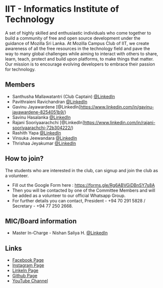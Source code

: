 # IIT - Informatics Institute of Technology
 
 A set of highly skilled and enthusiastic individuals who come together to build a community of free and open source development under the guidance of Mozilla Sri Lanka. At Mozilla Campus Club of IIT, we create awareness of all the free resources in the technology field and pave the way to many global challenges while aiming to interact with others to share, learn, teach, protect and build upon platforms, to make things that matter. Our mission is to encourage evolving developers to embrace their passion for technology.


## Members

* Santhusha Mallawatantri (Club Captain) [@LinkedIn](https://www.linkedin.com/in/santhusha-mallawatantri/) 
* Pavithraieni Ravichandran [@LinkedIn](https://www.linkedin.com/in/pavithraieni-ravichandran-99330416b/)
* Gavinu Jayawardene [@LinkedIn]https://www.linkedin.com/in/gavinu-jayawardene-8254051b9/)
* Savinu Hasalanka [@LinkedIn](https://www.linkedin.com/in/savinu-hasalanka/)
* Rajani Sooriyaarachchi [@LinkedIn]https://www.linkedin.com/in/rajani-sooriyaarachchi-72b304222/)
* Rashith Yapa [@LinkedIn](https://www.linkedin.com/in/rashith-yapa-92b463206/)
* Vinsuka Jeewandara [@LinkedIn](https://www.linkedin.com/in/vinsukaj/)
* Thrishaa Jeyakumar [@LinkedIn](https://www.linkedin.com/in/thrishaakumar/)


## How to join?

The students who are interested in the club, can signup and join the club as a volunteer.

- Fill out the Google Form here : https://forms.gle/Rg6ABVGiDBnSY7s8A
- Then you will be contacted by one of the Committee Members and will be added as a volunteer to our official Whatsapp Group.
- For further details you can contact, President - +94 70 291 5828 / Secretary - +94 77 250 2668.

## MIC/Board information

* Master In-Charge - Nishan Saliya H. [@LinkedIn](https://www.linkedin.com/in/nishansaliya/)

## Links

- [Facebook Page](https://www.facebook.com/FOSSCommunityIIT)
- [Instagram Page](https://www.instagram.com/foss_community_iit/)
- [LinkeIn Page](https://www.linkedin.com/company/foss-community-iit/)
- [Github Page](https://github.com/FossIIT)
- [YouTube Channel](https://www.youtube.com/channel/UCZ4ss1X3bKGzVS73X9qgzHw/videos)
